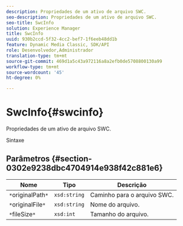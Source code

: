 ```yaml
---
description: Propriedades de um ativo de arquivo SWC.
seo-description: Propriedades de um ativo de arquivo SWC.
seo-title: SwcInfo
solution: Experience Manager
title: SwcInfo
uuid: 930b2ccd-5f32-4cc2-bef7-1f6eeb48dd1b
feature: Dynamic Media Classic, SDK/API
role: Desenvolvedor,Administrador
translation-type: tm+mt
source-git-commit: 469d1a5c43a972116a8a2efb0de5708800130a99
workflow-type: tm+mt
source-wordcount: '45'
ht-degree: 0%

---
```



# SwcInfo{#swcinfo}

Propriedades de um ativo de arquivo SWC.

Sintaxe

## Parâmetros {#section-0302e9238dbc4704914e938f42c881e6}

| Nome | Tipo | Descrição |
|---|---|---|
| `*`originalPath`*` | `xsd:string` | Caminho para o arquivo SWC. |
| `*`originalFile`*` | `xsd:string` | Nome do arquivo. |
| `*`fileSize`*` | `xsd:int` | Tamanho do arquivo. |

